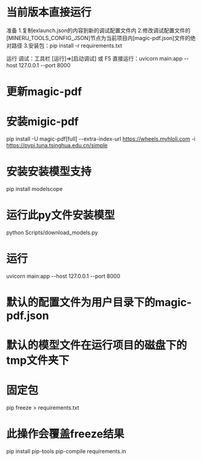 # 当前版本直接运行
准备
1.复制exlaunch.json的内容到新的调试配置文件内
2.修改调试配置文件的[MINERU_TOOLS_CONFIG_JSON]节点为当前项目内[magic-pdf.json]文件的绝对路径
3.安装包：pip install -r requirements.txt 

运行
调试：工具栏 [运行]=>[启动调试] 或 F5
直接运行：uvicorn main:app --host 127.0.0.1 --port 8000




# 更新magic-pdf
# 安装migic-pdf
pip install -U magic-pdf[full] --extra-index-url https://wheels.myhloli.com -i https://pypi.tuna.tsinghua.edu.cn/simple
# 安装安装模型支持
pip install modelscope
# 运行此py文件安装模型
python Scripts/download_models.py
# 运行
uvicorn main:app --host 127.0.0.1 --port 8000
# 默认的配置文件为用户目录下的magic-pdf.json
# 默认的模型文件在运行项目的磁盘下的tmp文件夹下
# 固定包
pip freeze > requirements.txt

# 此操作会覆盖freeze结果
pip install pip-tools
pip-compile requirements.in 


